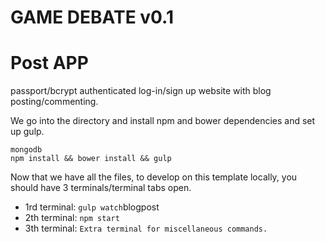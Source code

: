 # GAME DEBATE v0.1
# Post APP

passport/bcrypt authenticated log-in/sign up website with blog posting/commenting.

We go into the directory and install npm and bower dependencies and set up gulp.

```
mongodb 
npm install && bower install && gulp
```

Now that we have all the files, to develop on this template locally, you should have 3 terminals/terminal tabs open.


- 1rd terminal: `gulp watch`blogpost
- 2th terminal: `npm start`
- 3th terminal: `Extra terminal for miscellaneous commands.`

